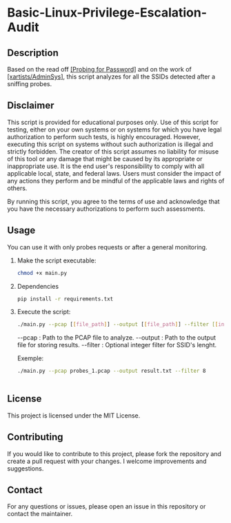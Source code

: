 # Basic-Linux-Privilege-Escalation-Audit

## Description
Based on the read off [[Probing for Password]]([https://github.com/RoqueNight/Linux-Privilege-Escalation-Basics](https://svs.informatik.uni-hamburg.de/publications/2022/2022-06-08_Probing_for_Passwords.pdf)) and on the work of [[xartists/AdminSys]](https://github.com/xartistsAdminsys/flipper/tree/main/probes), this script analyzes for all the SSIDs detected after a sniffing probes.

## Disclaimer
This script is provided for educational purposes only. Use of this script for testing, either on your own systems or on systems for which you have legal authorization to perform such tests, is highly encouraged. However, executing this script on systems without such authorization is illegal and strictly forbidden. The creator of this script assumes no liability for misuse of this tool or any damage that might be caused by its appropriate or inappropriate use. It is the end user's responsibility to comply with all applicable local, state, and federal laws. Users must consider the impact of any actions they perform and be mindful of the applicable laws and rights of others.

By running this script, you agree to the terms of use and acknowledge that you have the necessary authorizations to perform such assessments.

## Usage

You can use it with only probes requests or after a general monitoring.

1. Make the script executable:
    ```bash
    chmod +x main.py
    ```

2. Dependencies
   ```bash
   pip install -r requirements.txt
   ```

3. Execute the script:
    ```bash
    ./main.py --pcap [[file_path]] --output [[file_path]] --filter [[int]]
    ```

    --pcap : Path to the PCAP file to analyze.
    --output : Path to the output file for storing results.
    --filter : Optional integer filter for SSID's lenght.

   Exemple:
   ```bash
   ./main.py --pcap probes_1.pcap --output result.txt --filter 8
    
## License
This project is licensed under the MIT License.

## Contributing
If you would like to contribute to this project, please fork the repository and create a pull request with your changes. I welcome improvements and suggestions.

## Contact
For any questions or issues, please open an issue in this repository or contact the maintainer.
